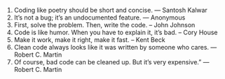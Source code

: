 1. Coding like poetry should be short and concise. ― Santosh Kalwar
2. It’s not a bug; it’s an undocumented feature. ― Anonymous
3. First, solve the problem. Then, write the code. – John Johnson
4. Code is like humor. When you have to explain it, it’s bad. – Cory House
5. Make it work, make it right, make it fast. – Kent Beck
6. Clean code always looks like it was written by someone who cares. — Robert C. Martin
7. Of course, bad code can be cleaned up. But it’s very expensive.” — Robert C. Martin